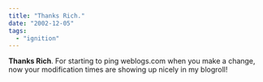 ```yaml
---
title: "Thanks Rich."
date: "2002-12-05"
tags: 
  - "ignition"
---
```


**Thanks Rich**. For starting to ping weblogs.com when you make a change, now your modification times are showing up nicely in my blogroll!
